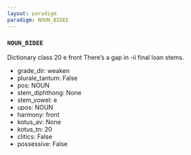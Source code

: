 ```yaml
---
layout: paradigm
paradigm: NOUN_BIDEE
---
```

### ` NOUN_BIDEE `

Dictionary class 20 e front There’s a gap in -ii final loan stems.
* grade_dir: weaken
* plurale_tantum: False
* pos: NOUN
* stem_diphthong: None
* stem_vowel: e
* upos: NOUN
* harmony: front
* kotus_av: None
* kotus_tn: 20
* clitics: False
* possessive: False
